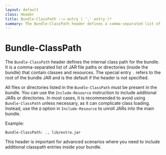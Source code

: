 ```yaml
---
layout: default
class: Header
title: Bundle-ClassPath ::= entry ( ',' entry )*
summary: The Bundle-ClassPath header defines a comma-separated list of JAR file path names or directories (inside the bundle) containing classes and resources. The full stop ('.' \u002E) specifies the root di- rectory of the bundle's JAR. The full stop is also the default
---
```


# Bundle-ClassPath

The `Bundle-ClassPath` header defines the internal class path for the bundle. It is a comma-separated list of JAR file paths or directories (inside the bundle) that contain classes and resources. The special entry `.` refers to the root of the bundle JAR and is the default if the header is not specified.

All files or directories listed in the `Bundle-ClassPath` must be present in the bundle. You can use the `Include-Resource` instruction to include additional JARs or directories. In most cases, it is recommended to avoid using `Bundle-ClassPath` unless necessary, as it can complicate class loading. Instead, use the `@` option in `Include-Resource` to unroll JARs into the main bundle.

Example:

```
Bundle-ClassPath: ., lib/extra.jar
```

This header is important for advanced scenarios where you need to include additional classpath entries inside your bundle.
